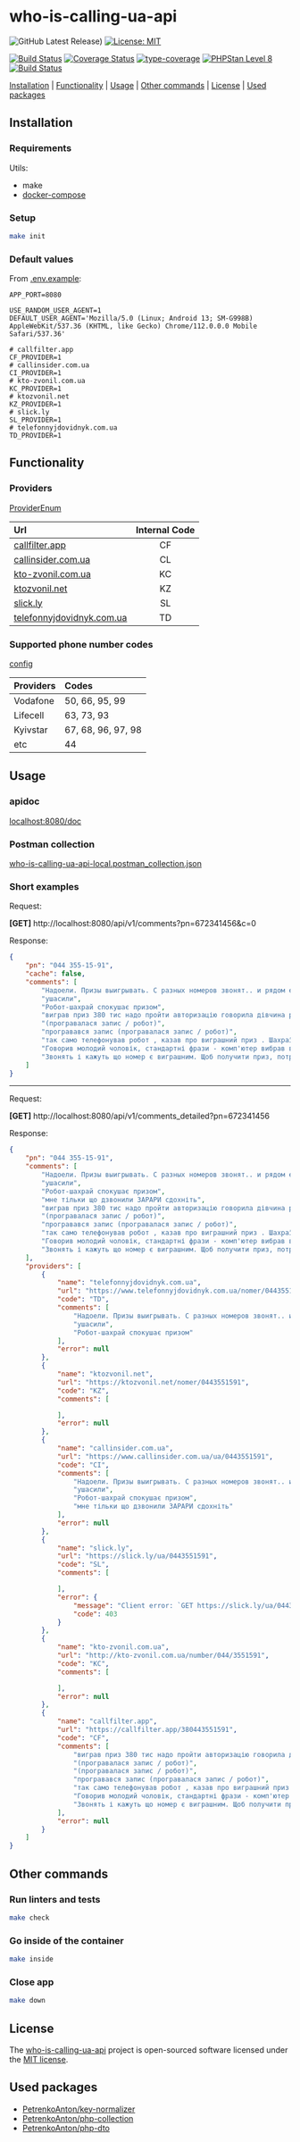 # who-is-calling-ua-api

![GitHub Latest Release)](https://img.shields.io/github/v/release/petrenkoanton/who-is-calling-ua-api?logo=github)
[![License: MIT](https://img.shields.io/badge/License-MIT-brightgreen.svg)](LICENSE)

[![Build Status](https://github.com/petrenkoanton/who-is-calling-ua-api/workflows/tests/badge.svg)](https://github.com/petrenkoanton/who-is-calling-ua-api/actions)
[![Coverage Status](https://coveralls.io/repos/github/PetrenkoAnton/who-is-calling-ua-api/badge.svg?branch=main)](https://coveralls.io/github/PetrenkoAnton/who-is-calling-ua-api?branch=main)
[![type-coverage](https://shepherd.dev/github/petrenkoanton/who-is-calling-ua-api/coverage.svg)](https://shepherd.dev/github/petrenkoanton/who-is-calling-ua-api)
[![PHPStan Level 8](https://img.shields.io/badge/PHPStan-Level%208-brightgreen)](https://github.com/petrenkoanton/who-is-calling-ua-api)
[![Build Status](https://github.com/petrenkoanton/who-is-calling-ua-api/workflows/coding-style/badge.svg)](https://github.com/petrenkoanton/who-is-calling-ua-api/actions)

[Installation](#installation) | [Functionality](#functionality) | [Usage](#usage) | [Other commands](#other-commands) | [License](#license) | [Used packages](#used-packages)

## Installation

### Requirements

Utils:
- make
- [docker-compose](https://docs.docker.com/compose/gettingstarted)

### Setup

```bash
make init
```

### Default values

From [.env.example](./.env.example):
```dotenv
APP_PORT=8080

USE_RANDOM_USER_AGENT=1
DEFAULT_USER_AGENT='Mozilla/5.0 (Linux; Android 13; SM-G998B) AppleWebKit/537.36 (KHTML, like Gecko) Chrome/112.0.0.0 Mobile Safari/537.36'

# callfilter.app
CF_PROVIDER=1
# callinsider.com.ua
CI_PROVIDER=1
# kto-zvonil.com.ua
KC_PROVIDER=1
# ktozvonil.net
KZ_PROVIDER=1
# slick.ly
SL_PROVIDER=1
# telefonnyjdovidnyk.com.ua
TD_PROVIDER=1
```

## Functionality

### Providers

[ProviderEnum](./app/Core/ProviderEnum.php)

| Url                                                                  | Internal Code |
|:---------------------------------------------------------------------|:-------------:|
| [callfilter.app](https://callfilter.app/)                            |      CF       |
| [callinsider.com.ua](https://www.callinsider.com.ua/)                |      CL       |
| [kto-zvonil.com.ua](http://kto-zvonil.com.ua/)                       |      KC       |
| [ktozvonil.net](https://ktozvonil.net/)                              |      KZ       |
| [slick.ly](https://slick.ly/)                                        |      SL       |
| [telefonnyjdovidnyk.com.ua](https://www.telefonnyjdovidnyk.com.ua/)  |      TD       |

### Supported phone number codes

[config](./config/pn.php)

| Providers | Codes              |
|:----------|:-------------------|
| Vodafone  | 50, 66, 95, 99     |
| Lifecell  | 63, 73, 93         |
| Kyivstar  | 67, 68, 96, 97, 98 |
| etc       | 44                 |

## Usage

### apidoc

[localhost:8080/doc](http://localhost:8080/doc/index.html)

### Postman collection

[who-is-calling-ua-api-local.postman_collection.json](who-is-calling-ua-api-local.postman_collection.json)

### Short examples

Request:

**[GET]** http://localhost:8080/api/v1/comments?pn=672341456&c=0

Response:
```json
{
    "pn": "044 355-15-91",
    "cache": false,
    "comments": [
        "Надоели. Призы выигрывать. С разных номеров звонят.. и рядом ещё АК этелеграмм пытаются взломать. Ставьте двойную защиту.",
        "ушасили",
        "Робот-шахрай спокушає призом",
        "виграв приз 380 тис надо пройти авторизацію говорила дівчина робот (програвалася запис / робот)",
        "(програвалася запис / робот)",
        "програвався запис (програвалася запис / робот)",
        "так само телефонував робот , казав про виграшний приз . Шахраї (програвалася запис / робот)",
        "Говорив молодий чоловік, стандартні фрази - комп'ютер вибрав ваш номер, ви виграли 400 тис., давайте пройдемо авторизацію і т.ж. \r Однозначно шахраї. (програвалася запис / робот)",
        "Звонять і кажуть що номер є виграшним. Щоб получити приз, потрібно дати всю інформацію про себе. МОШШОНИКИ (програвалася запис / робот)"
    ]
}
```

---

Request:

**[GET]** http://localhost:8080/api/v1/comments_detailed?pn=672341456

Response:
```json
{
    "pn": "044 355-15-91",
    "comments": [
        "Надоели. Призы выигрывать. С разных номеров звонят.. и рядом ещё АК этелеграмм пытаются взломать. Ставьте двойную защиту.",
        "ушасили",
        "Робот-шахрай спокушає призом",
        "мне тільки що дзвонили ЗАРАРИ сдохніть",
        "виграв приз 380 тис надо пройти авторизацію говорила дівчина робот (програвалася запис / робот)",
        "(програвалася запис / робот)",
        "програвався запис (програвалася запис / робот)",
        "так само телефонував робот , казав про виграшний приз . Шахраї (програвалася запис / робот)",
        "Говорив молодий чоловік, стандартні фрази - комп'ютер вибрав ваш номер, ви виграли 400 тис., давайте пройдемо авторизацію і т.ж. \r Однозначно шахраї. (програвалася запис / робот)",
        "Звонять і кажуть що номер є виграшним. Щоб получити приз, потрібно дати всю інформацію про себе. МОШШОНИКИ (програвалася запис / робот)"
    ],
    "providers": [
        {
            "name": "telefonnyjdovidnyk.com.ua",
            "url": "https://www.telefonnyjdovidnyk.com.ua/nomer/0443551591",
            "code": "TD",
            "comments": [
                "Надоели. Призы выигрывать. С разных номеров звонят.. и рядом ещё АК этелеграмм пытаются взломать. Ставьте двойную защиту.",
                "ушасили",
                "Робот-шахрай спокушає призом"
            ],
            "error": null
        },
        {
            "name": "ktozvonil.net",
            "url": "https://ktozvonil.net/nomer/0443551591",
            "code": "KZ",
            "comments": [

            ],
            "error": null
        },
        {
            "name": "callinsider.com.ua",
            "url": "https://www.callinsider.com.ua/ua/0443551591",
            "code": "CI",
            "comments": [
                "Надоели. Призы выигрывать. С разных номеров звонят.. и рядом ещё АК этелеграмм пытаются взломать. Ставьте двойную защиту.",
                "ушасили",
                "Робот-шахрай спокушає призом",
                "мне тільки що дзвонили ЗАРАРИ сдохніть"
            ],
            "error": null
        },
        {
            "name": "slick.ly",
            "url": "https://slick.ly/ua/0443551591",
            "code": "SL",
            "comments": [

            ],
            "error": {
                "message": "Client error: `GET https://slick.ly/ua/0443551591` resulted in a `403 Forbidden` response:\nerror code: 1006\n",
                "code": 403
            }
        },
        {
            "name": "kto-zvonil.com.ua",
            "url": "http://kto-zvonil.com.ua/number/044/3551591",
            "code": "KC",
            "comments": [

            ],
            "error": null
        },
        {
            "name": "callfilter.app",
            "url": "https://callfilter.app/380443551591",
            "code": "CF",
            "comments": [
                "виграв приз 380 тис надо пройти авторизацію говорила дівчина робот (програвалася запис / робот)",
                "(програвалася запис / робот)",
                "(програвалася запис / робот)",
                "програвався запис (програвалася запис / робот)",
                "так само телефонував робот , казав про виграшний приз . Шахраї (програвалася запис / робот)",
                "Говорив молодий чоловік, стандартні фрази - комп'ютер вибрав ваш номер, ви виграли 400 тис., давайте пройдемо авторизацію і т.ж. \r Однозначно шахраї. (програвалася запис / робот)",
                "Звонять і кажуть що номер є виграшним. Щоб получити приз, потрібно дати всю інформацію про себе. МОШШОНИКИ (програвалася запис / робот)"
            ],
            "error": null
        }
    ]
}
```

## Other commands

### Run linters and tests
```bash
make check
```

### Go inside of the container
```bash
make inside
```

### Close app
```bash
make down
```

## License

The [who-is-calling-ua-api](https://github.com/PetrenkoAnton/who-is-calling-ua-api) project is open-sourced software licensed under the [MIT license](./LICENSE).

## Used packages

- [PetrenkoAnton/key-normalizer](https://github.com/PetrenkoAnton/key-normalizer)
- [PetrenkoAnton/php-collection](https://github.com/PetrenkoAnton/php-collection)
- [PetrenkoAnton/php-dto](https://github.com/PetrenkoAnton/php-dto)
